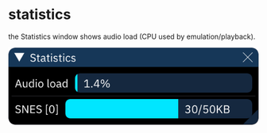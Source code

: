 # statistics

the Statistics window shows audio load (CPU used by emulation/playback).

![statistics window](stats.png)
